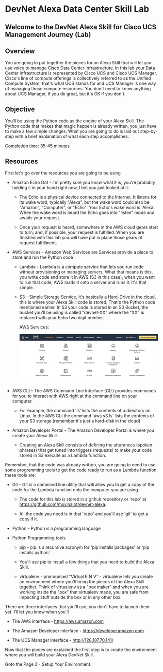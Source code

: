 # DevNet Alexa Data Center Skill Lab

## Welcome to the DevNet Alexa Skill for Cisco UCS Management Journey (Lab)

## Overview
You are going to put together the pieces for an Alexa Skill that will let you use voice to manage Cisco Data Center Infrastructure.  In this lab your Data Center Infrastructure is represented by Cisco UCS and Cisco UCS Manager. Cisco's line of compute offerings is collectively referred to as the Unified Compute System, that's what UCS stands for and UCS Manager is one way of managing those compute resources. You don't need to know anything about UCS Manager, if you do great, but it's OK if you don't.

## Objective
You'll be using the Python code as the engine of your Alexa Skill. The Python code that makes that magic happen is already written, you just have to make a few simple changes. What you are going to do is laid out step-by-step with a brief explanation of what each step accomplishes.

Completion time: 35-45 minutes

## Resources
First let's go over the resources you are going to be using


  - Amazon Echo Dot - I'm pretty sure you know what it is, you're probably holding it in your hand right now, I bet you just looked at it.

    - The Echo is a physical device connected to the Internet.  It listens for its wake word, typically "Alexa", but the wake word could also be "Amazon", "Computer", or "Echo". Your Echo's wake word is 'Alexa'. When the wake word is heard the Echo goes into "listen" mode and awaits your request.

    - Once your request is heard, somewhere in the AWS cloud gears start to turn, and, if possible, your request is fulfilled. When you are finished with this lab you will have put in place those gears of request fulfillment.

  - AWS Services - Amazon Web Services are Services provide a place to store and run the Python code

    - Lambda - Lambda is a compute service that lets you run code without provisioning or managing servers. What that means is this, you write code and store it in AWS (S3 in this case), when you want to run that code, AWS loads it onto a server and runs it. It's that simple.

    - S3 - Simple Storage Service, it's basically a Hard-Drive in the cloud, this is where your Alexa Skill code is stored. That's the Python code mentioned earlier. In S3 your code is stored in an S3 Bucket, the bucket you'll be using is called "devnet-XX" where the "XX" is replaced with your Echo two digit number.

      AWS Services:

      ![](assets/images/image-01.jpg)<br/><br/>

  - AWS CLI - The AWS Command Line Interface (CLI) provides commands for you to interact with AWS right at the command line on your computer.

    - For example, the command 'ls' lists the contents of a directory on Linux. In the AWS CLI the command 'aws s3 ls' lists the contents of your S3 storage (remember it's just a hard-disk in the cloud)


  - Amazon Developer Portal - The Amazon Developer Portal is where you create your Alexa Skill.

    - Creating an Alexa Skill consists of defining the utterances (spoken phrases) that get tuned into triggers (requests) to make your code stored in S3 execute as a Lambda function.

Remember, that the code was already written, you are going to need to use some programming tools to get the code ready to run as a Lambda function, these tools are:

  - Git - Git is a command line utility that will allow you to get a copy of the code for the Lambda function onto the computer you are using.

    - The code for this lab is stored in a github repository or 'repo' at https://github.com/movinalot/devnet-alexa.

    - All the code you need is in that 'repo' and you'll use 'git' to get a copy if it.

  - Python - Python is a programming language

  - Python Programming tools

    - pip - pip is a recursive acronym for 'pip installs packages' or 'pip installs python'.

    - You'll use pip to install a few things that you need to build the Alexa Skill.

    - virtualenv - pronounced "Virtual E N V" - virtualenv lets you create an environment where you'll bring the pieces of the Alexa Skill together. Think of virtualenv as a "box maker" and when you are working inside the "box" that virtualenv made, you are safe from impacting stuff outside the box or in any other box.

There are three interfaces that you'll use, you don't have to launch them yet. I'll let you know when you'll

  - The AWS interface - https://aws.amazon.com

  - The Amazon Developer interface - https://developer.amazon.com

  - The UCS Manager interface - http://128.107.70.141/


Now that the pieces are explained the first step is to create the environment where you will build your Alexa DevNet Skill.

Goto the Page 2 - Setup Your Environment.
